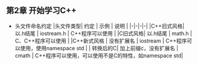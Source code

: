 ## 第2章 开始学习C++
- 头文件命名约定
	|头文件类型| 约定 | 示例 | 说明 |
    |-|-|-|-|
    |C++旧式风格| 以.h结尾 | iostream.h | C++程序可以使用 |
    |C旧式风格| 以.h结尾 | math.h | C、C++程序可以使用 |
    |C++新式风格 | 没有扩展名 | iostream | C++程序可以使用，使用namespace std |
    | 转换后的C| 加上前缀c，没有扩展名 | cmath | C++程序可以使用，可以使用不是C的特性，如namespace std|
